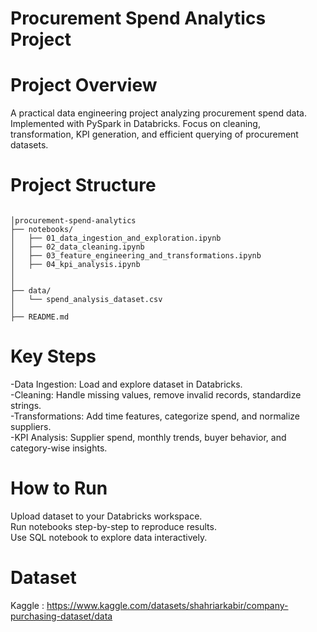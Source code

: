 # Procurement Spend Analytics Project

# Project Overview

A practical data engineering project analyzing procurement spend data.
Implemented with PySpark in Databricks.
Focus on cleaning, transformation, KPI generation, and efficient querying of procurement datasets.

# Project Structure 

```

│procurement-spend-analytics
├── notebooks/
│   ├── 01_data_ingestion_and_exploration.ipynb
│   ├── 02_data_cleaning.ipynb
│   ├── 03_feature_engineering_and_transformations.ipynb
│   ├── 04_kpi_analysis.ipynb
│   
│
├── data/
│   └── spend_analysis_dataset.csv
│
├── README.md

```



# Key Steps

-Data Ingestion: Load and explore dataset in Databricks.\
-Cleaning: Handle missing values, remove invalid records, standardize strings.\
-Transformations: Add time features, categorize spend, and normalize suppliers.\
-KPI Analysis: Supplier spend, monthly trends, buyer behavior, and category-wise insights.

# How to Run

Upload dataset to your Databricks workspace.\
Run notebooks step-by-step to reproduce results.\
Use SQL notebook to explore data interactively.

# Dataset 
Kaggle : https://www.kaggle.com/datasets/shahriarkabir/company-purchasing-dataset/data

